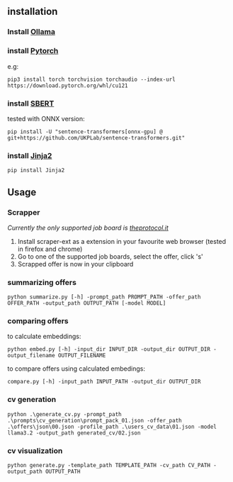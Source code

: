 ## installation

### Install [Ollama](https://ollama.com/)
### install [Pytorch](https://pytorch.org/get-started/locally/)

e.g: 
```
pip3 install torch torchvision torchaudio --index-url https://download.pytorch.org/whl/cu121
```

### install [SBERT](https://sbert.net/)

tested with ONNX version:

```
pip install -U "sentence-transformers[onnx-gpu] @ git+https://github.com/UKPLab/sentence-transformers.git"
```

### install [Jinja2](https://jinja.palletsprojects.com/en/stable/)

```
pip install Jinja2
```

## Usage

### Scrapper

*Currently the only supported job board is [theprotocol.it](https://theprotocol.it/)*
1. Install scraper-ext as a extension in your favourite web browser (tested in firefox and chrome)
2. Go to one of the supported job boards, select the offer, click 's'
3. Scrapped offer is now in your clipboard


### summarizing offers

```
python summarize.py [-h] -prompt_path PROMPT_PATH -offer_path OFFER_PATH -output_path OUTPUT_PATH [-model MODEL]
```

### comparing offers

to calculate embeddings:

```
python embed.py [-h] -input_dir INPUT_DIR -output_dir OUTPUT_DIR -output_filename OUTPUT_FILENAME
```

to compare offers using calculated embedings:
```
compare.py [-h] -input_path INPUT_PATH -output_dir OUTPUT_DIR
```

### cv generation

```
python .\generate_cv.py -prompt_path .\prompts\cv_generation\prompt_pack_01.json -offer_path .\offers\json\00.json -profile_path .\users_cv_data\01.json -model llama3.2 -output_path generated_cv/02.json
```

### cv visualization

```
python generate.py -template_path TEMPLATE_PATH -cv_path CV_PATH -output_path OUTPUT_PATH
```
